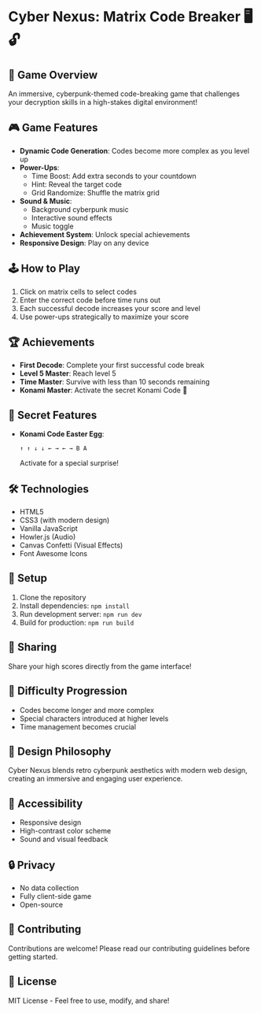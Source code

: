 # Cyber Nexus: Matrix Code Breaker 🖥️🔓

## 🌟 Game Overview
An immersive, cyberpunk-themed code-breaking game that challenges your decryption skills in a high-stakes digital environment!

## 🎮 Game Features
- **Dynamic Code Generation**: Codes become more complex as you level up
- **Power-Ups**: 
  - Time Boost: Add extra seconds to your countdown
  - Hint: Reveal the target code
  - Grid Randomize: Shuffle the matrix grid
- **Sound & Music**: 
  - Background cyberpunk music
  - Interactive sound effects
  - Music toggle
- **Achievement System**: Unlock special achievements
- **Responsive Design**: Play on any device

## 🕹️ How to Play
1. Click on matrix cells to select codes
2. Enter the correct code before time runs out
3. Each successful decode increases your score and level
4. Use power-ups strategically to maximize your score

## 🏆 Achievements
- **First Decode**: Complete your first successful code break
- **Level 5 Master**: Reach level 5
- **Time Master**: Survive with less than 10 seconds remaining
- **Konami Master**: Activate the secret Konami Code 🥷

## 🤫 Secret Features
- **Konami Code Easter Egg**: 
  ```
  ↑ ↑ ↓ ↓ ← → ← → B A
  ```
  Activate for a special surprise!

## 🛠️ Technologies
- HTML5
- CSS3 (with modern design)
- Vanilla JavaScript
- Howler.js (Audio)
- Canvas Confetti (Visual Effects)
- Font Awesome Icons

## 🚀 Setup
1. Clone the repository
2. Install dependencies: `npm install`
3. Run development server: `npm run dev`
4. Build for production: `npm run build`

## 📱 Sharing
Share your high scores directly from the game interface!

## 🤖 Difficulty Progression
- Codes become longer and more complex
- Special characters introduced at higher levels
- Time management becomes crucial

## 🎨 Design Philosophy
Cyber Nexus blends retro cyberpunk aesthetics with modern web design, creating an immersive and engaging user experience.

## 🌈 Accessibility
- Responsive design
- High-contrast color scheme
- Sound and visual feedback

## 🔒 Privacy
- No data collection
- Fully client-side game
- Open-source

## 📝 Contributing
Contributions are welcome! Please read our contributing guidelines before getting started.

## 📄 License
MIT License - Feel free to use, modify, and share!
